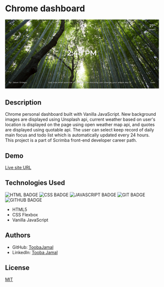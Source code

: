 # Chrome dashboard
![](images/chrome-dashboard.png)

## Description
Chrome personal dashboard built with Vanilla JavaScript. New background images are displayed using Unsplash api, current weather based on user's location is displayed on the page using open weather map api, and quotes are displayed using quotable api. The user can select keep record of daily main focus and todo list which is automatically updated every 24 hours. This project is a part of Scrimba front-end developer career path.

## Demo
[Live site URL](https://personalchromedashboard.netlify.app/)

## Technologies Used
![HTML BADGE](https://img.shields.io/badge/HTML-239120?style=for-the-badge&logo=html5&logoColor=white)
![CSS BADGE](https://img.shields.io/badge/CSS-239120?&style=for-the-badge&logo=css3&logoColor=white)
![JAVASCRIPT BADGE](https://img.shields.io/badge/JavaScript-323330?style=for-the-badge&logo=javascript&logoColor=F7DF1E)
![GIT BADGE](https://img.shields.io/badge/GIT-E44C30?style=for-the-badge&logo=git&logoColor=white)
![GITHUB BADGE](https://img.shields.io/badge/GitHub-100000?style=for-the-badge&logo=github&logoColor=white)

* HTML5
* CSS Flexbox
* Vanilla JavaScript

## Authors
- GitHub: [ToobaJamal](https://github.com/ToobaJamal)
- LinkedIn: [Tooba Jamal](https://www.linkedin.com/in/tooba-jamal/)

## License
[MIT](https://choosealicense.com/licenses/mit/)
